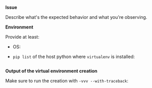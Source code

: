 **Issue**

Describe what's the expected behavior and what you're observing.

**Environment**

Provide at least:

- OS:
- `pip list` of the host python where `virtualenv` is installed:

  ```console

  ```

**Output of the virtual environment creation**

Make sure to run the creation with `-vvv --with-traceback`:

```console

```
